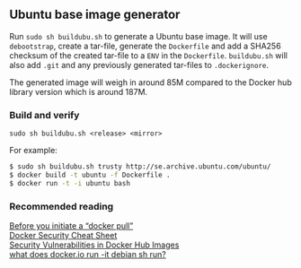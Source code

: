 ## Ubuntu base image generator
Run `sudo sh buildubu.sh` to generate a Ubuntu base image.
It will use `debootstrap`, create a tar-file, generate the `Dockerfile`
and add a SHA256 checksum of the created tar-file to a `ENV` in the `Dockerfile`.
`buildubu.sh` will also add `.git` and any previously generated tar-files
to `.dockerignore`.
  
The generated image will weigh in around 85M compared to the Docker hub library 
version which is around 187M.
  
### Build and verify
`sudo sh buildubu.sh <release> <mirror>`  

For example:
```sh
$ sudo sh buildubu.sh trusty http://se.archive.ubuntu.com/ubuntu/
$ docker build -t ubuntu -f Dockerfile .
$ docker run -t -i ubuntu bash
```  

### Recommended reading  
[Before you initiate a “docker pull”](https://securityblog.redhat.com/2014/12/18/before-you-initiate-a-docker-pull/)  
[Docker Security Cheat Sheet](https://github.com/konstruktoid/Docker/blob/master/Security/CheatSheet.md)  
[Security Vulnerabilities in Docker Hub Images](http://www.infoq.com/news/2015/05/Docker-Image-Vulnerabilities)  
[what does docker.io run -it debian sh run?](https://joeyh.name/blog/entry/docker_run_debian/)  
